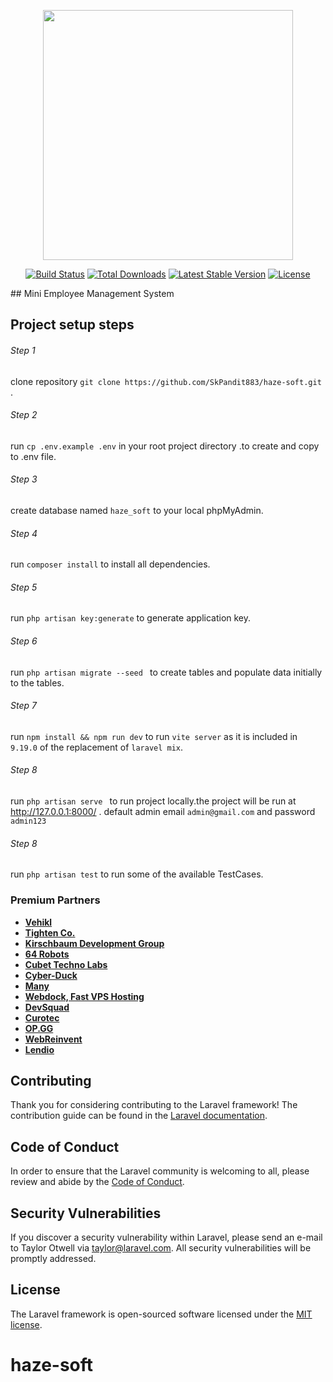

<p align="center"><a href="https://laravel.com" target="_blank"><img src="https://raw.githubusercontent.com/laravel/art/master/logo-lockup/5%20SVG/2%20CMYK/1%20Full%20Color/laravel-logolockup-cmyk-red.svg" width="400"></a></p>

<p align="center">
<a href="https://travis-ci.org/laravel/framework"><img src="https://travis-ci.org/laravel/framework.svg" alt="Build Status"></a>
<a href="https://packagist.org/packages/laravel/framework"><img src="https://img.shields.io/packagist/dt/laravel/framework" alt="Total Downloads"></a>
<a href="https://packagist.org/packages/laravel/framework"><img src="https://img.shields.io/packagist/v/laravel/framework" alt="Latest Stable Version"></a>
<a href="https://packagist.org/packages/laravel/framework"><img src="https://img.shields.io/packagist/l/laravel/framework" alt="License"></a>
</p>
## Mini Employee Management System



## Project setup steps
<h6>Step 1</h6>

clone repository `git clone https://github.com/SkPandit883/haze-soft.git` .

<h6>Step 2</h6>

run `cp .env.example .env` in your root project directory .to create and copy to .env file.
 <h6>Step 3</h6>

 create database named `haze_soft` to your local phpMyAdmin.
<h6>Step 4</h6>

run `composer install` to install all dependencies.
 <h6>Step 5</h6>
 
 run `php artisan key:generate` to generate application key.
 <h6>Step 6</h6>
 
 run `php artisan migrate --seed ` to create tables and populate data initially to the tables.

 <h6>Step 7</h6>

 run `npm install && npm run dev` to run `vite server` as it is included in `9.19.0` of the replacement of `laravel mix`.

 <h6>Step 8</h6>

 run `php artisan serve ` to run  project locally.the project will be run at http://127.0.0.1:8000/ .
 default admin email `admin@gmail.com` and password `admin123`
 <h6>Step 8</h6>

 run `php artisan test` to run some of the available TestCases.
### Premium Partners

- **[Vehikl](https://vehikl.com/)**
- **[Tighten Co.](https://tighten.co)**
- **[Kirschbaum Development Group](https://kirschbaumdevelopment.com)**
- **[64 Robots](https://64robots.com)**
- **[Cubet Techno Labs](https://cubettech.com)**
- **[Cyber-Duck](https://cyber-duck.co.uk)**
- **[Many](https://www.many.co.uk)**
- **[Webdock, Fast VPS Hosting](https://www.webdock.io/en)**
- **[DevSquad](https://devsquad.com)**
- **[Curotec](https://www.curotec.com/services/technologies/laravel/)**
- **[OP.GG](https://op.gg)**
- **[WebReinvent](https://webreinvent.com/?utm_source=laravel&utm_medium=github&utm_campaign=patreon-sponsors)**
- **[Lendio](https://lendio.com)**

## Contributing

Thank you for considering contributing to the Laravel framework! The contribution guide can be found in the [Laravel documentation](https://laravel.com/docs/contributions).

## Code of Conduct

In order to ensure that the Laravel community is welcoming to all, please review and abide by the [Code of Conduct](https://laravel.com/docs/contributions#code-of-conduct).

## Security Vulnerabilities

If you discover a security vulnerability within Laravel, please send an e-mail to Taylor Otwell via [taylor@laravel.com](mailto:taylor@laravel.com). All security vulnerabilities will be promptly addressed.

## License

The Laravel framework is open-sourced software licensed under the [MIT license](https://opensource.org/licenses/MIT).
# haze-soft
